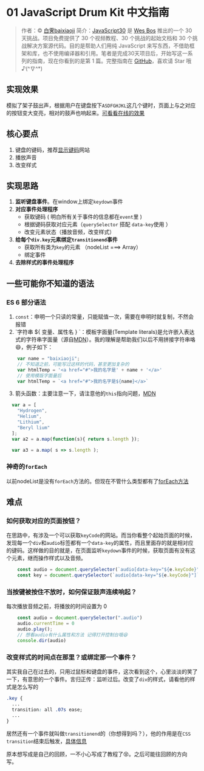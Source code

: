 # 01 JavaScript Drum Kit 中文指南

> 作者：© [白霁baixiaoji](https://github.com/baixiaoji)
> 简介：[JavaScript30](https://javascript30.com) 是 [Wes Bos](https://github.com/wesbos) 推出的一个 30 天挑战。项目免费提供了 30 个视频教程、30 个挑战的起始文档和 30 个挑战解决方案源代码。目的是帮助人们用纯 JavaScript 来写东西，不借助框架和库，也不使用编译器和引用。笔者是完成30天项目后，开始写这一系列的指南，现在你看到的是第 1 篇。完整指南在 [GitHub](https://github.com/baixiaoji/JavaScript30)，喜欢请 Star 哦♪(^∇^*)

## 实现效果

模拟了架子鼓出声，根据用户在键盘按下`ASDFGHJKL`这几个键时，页面上与之对应的按钮变大变亮，相对的鼓声也响起来。[可看看在线的效果](https://baixiaoji.github.io/JavaScript30/01%20-%20JavaScript%20Drum%20Kit/index-baixiaoji.html)

## 核心要点

1. 键盘的键码，推荐[显示键码](http://keycode.info/)网站
2. 播放声音
3. 改变样式

## 实现思路
1. **监听键盘事件**。在window上绑定`keydown`事件
2. **对应事件处理程序**
   - 获取键码 ( 明白所有关于事件的信息都在`event`里 )
   - 根据键码获取对应元素（`querySelector` 搭配 `data-key`使用 ）
   - 改变元素状态（播放音频，改变样式）
3. **给每个`div.key`元素绑定`transitionend`事件**
   - 获取所有类为`key`的元素 （nodeList  ===> Array）
   - 绑定事件
4. **去除样式的事件处理程序**

## 一些可能你不知道的语法

### ES 6 部分语法

1. `const`：申明一个只读的常量，只能赋值一次，需要在申明时就复制，不然会报错
2. \`字符串 ${ 变量、属性名 } \`：模板字面量(Template literals)是允许嵌入表达式的字符串字面量（源自[MDN](https://developer.mozilla.org/zh-CN/docs/Web/JavaScript/Reference/template_strings)）。我的理解是帮助我们以后不用拼接字符串咯😄，例子如下：

```Javascript
	var name = "baixiaoji";
	// 不知道之前，可能写过这样的代码，甚至更加复杂的
	var htmlTemp = '<a href="#">我的名字是' + name + '</a>'
	// 使用模版字面量后
	var htmlTemp = `<a href="#">我的名字是${name}</a>`
```
3. 箭头函数：主要注意一下，请注意他的`this`指向问题，[MDN](https://developer.mozilla.org/zh-CN/docs/Web/JavaScript/Reference/Functions/Arrow_functions)
```JavaScript
  var a = [
    "Hydrogen",
    "Helium",
    "Lithium",
    "Beryl lium"
  ];
  var a2 = a.map(function(s){ return s.length });

  var a3 = a.map( s => s.length );
```
### 神奇的`forEach`
以前nodeList是没有`forEach`方法的。但现在不管什么类型都有了[forEach方法](https://developer.mozilla.org/zh-CN/search?q=forEach)

## 难点
### 如何获取对应的页面按钮？
在思路中，有涉及一个可以获取`keyCode`的网站。而当你看整个起始页面的时候，发现每一个`div`和`audio`标签都有一个`data-key`的属性，而且里面存的就是相对应的键码。这样做的目的就是，在页面监听`keydown`事件的时候，获取页面有没有这个元素，继而操作样式以及音频。
```JavaScript
	const audio = document.querySelector(`audio[data-key="${e.keyCode}"]`)
	const key = document.querySelector(`audio[data-key="${e.keyCode}"]`)
```
### 当按键被按住不放时，如何保证鼓声连续响起？
每次播放音频之前，将播放的时间设置为 0
```JavaScript
	const audio = document.querySelector(".audio")
	audio.currentTime = 0
	audio.play();
	// 想看audio有什么属性和方法 记得打开控制台哦😆
	console.dir(audio)
```
### 改变样式的时间点在那里？或绑定那一个事件？
其实我自己在过去的，只用过鼠标和键盘的事件，这次看到这个，心里淡淡的笑了一下，有意思的一个事件。言归正传：监听过后。改变了`div`的样式，请看他的样式是怎么写的
```CSS
.key {
  ...
  transition: all .07s ease;
  ...
}
```
居然还有一个事件就叫做`transitionend`的（你想得到吗？），他的作用是在`CSS transition`结束后触发，[具体信息](https://developer.mozilla.org/zh-CN/docs/Web/Events/transitionend)

原本想写成是自己的回顾，一不小心写成了教程了😵。之后可能往回顾的方向写。


